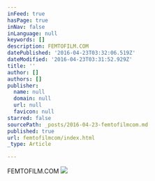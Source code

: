 ```yaml
---
inFeed: true
hasPage: true
inNav: false
inLanguage: null
keywords: []
description: FEMTOFILM.COM
datePublished: '2016-04-23T03:32:06.519Z'
dateModified: '2016-04-23T03:31:52.929Z'
title: ''
author: []
authors: []
publisher:
  name: null
  domain: null
  url: null
  favicon: null
starred: false
sourcePath: _posts/2016-04-23-femtofilmcom.md
published: true
url: femtofilmcom/index.html
_type: Article

---
```

FEMTOFILM.COM
![](https://the-grid-user-content.s3-us-west-2.amazonaws.com/3cecb530-6f29-434c-b17a-4d89130a0965.png)